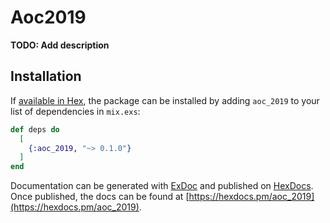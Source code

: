 # Aoc2019

**TODO: Add description**

## Installation

If [available in Hex](https://hex.pm/docs/publish), the package can be installed
by adding `aoc_2019` to your list of dependencies in `mix.exs`:

```elixir
def deps do
  [
    {:aoc_2019, "~> 0.1.0"}
  ]
end
```

Documentation can be generated with [ExDoc](https://github.com/elixir-lang/ex_doc)
and published on [HexDocs](https://hexdocs.pm). Once published, the docs can
be found at [https://hexdocs.pm/aoc_2019](https://hexdocs.pm/aoc_2019).

